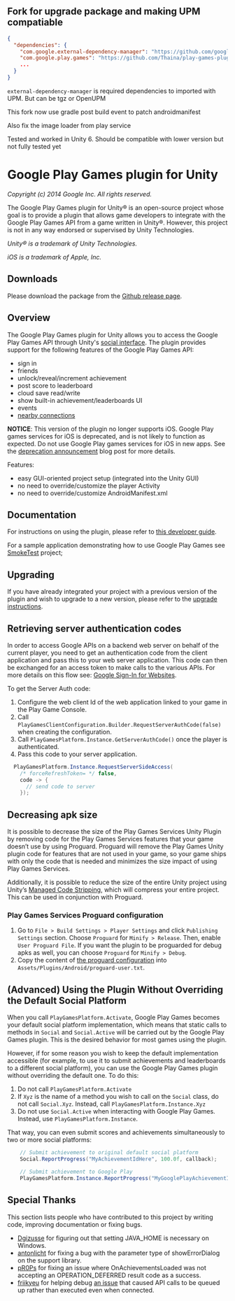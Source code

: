## Fork for upgrade package and making UPM compatiable

```json
{
  "dependencies": {
    "com.google.external-dependency-manager": "https://github.com/googlesamples/unity-jar-resolver.git?path=upm",
    "com.google.play.games": "https://github.com/Thaina/play-games-plugin-for-unity.git?path=/Assets/Public/GooglePlayGames/com.google.play.games",
    ...
  }
}
```

`external-dependency-manager` is required dependencies to imported with UPM. But can be tgz or OpenUPM

This fork now use gradle post build event to patch androidmanifest

Also fix the image loader from play service

Tested and worked in Unity 6. Should be compatible with lower version but not fully tested yet

# Google Play Games plugin for Unity
_Copyright (c) 2014 Google Inc. All rights reserved._

The Google Play Games plugin for Unity&reg; is an open-source project whose goal
is to provide a plugin that allows game developers to integrate with
the Google Play Games API from a game written in Unity&reg;. However, this project is
not in any way endorsed or supervised by Unity Technologies.

_Unity&reg; is a trademark of Unity Technologies._

_iOS is a trademark of Apple, Inc._

## Downloads

Please download the package from the [Github release page](https://github.com/playgameservices/play-games-plugin-for-unity/releases).

## Overview

The Google Play Games plugin for Unity allows you to access the Google Play Games
API through Unity's [social interface](http://docs.unity3d.com/Documentation/ScriptReference/Social.html).
The plugin provides support for the
following features of the Google Play Games API:<br/>

* sign in
* friends
* unlock/reveal/increment achievement
* post score to leaderboard
* cloud save read/write
* show built-in achievement/leaderboards UI
* events
* [nearby connections](NEARBY.md)

__NOTICE__: This version of the plugin no longer supports iOS.  Google Play games services for iOS is deprecated,
and is not likely to function as expected. Do not use Google Play games
services for iOS in new apps. See the [deprecation announcement](https://android-developers.googleblog.com/2017/04/focusing-our-google-play-games-services.html) blog post for more details.

Features:

* easy GUI-oriented project setup (integrated into the Unity GUI)
* no need to override/customize the player Activity
* no need to override/customize AndroidManifest.xml

## Documentation

For instructions on using the plugin, please refer to [this developer guide](https://developer.android.com/games/pgs/unity/unity-start).

For a sample application demonstrating how to use Google Play Games see [SmokeTest](https://github.com/playgameservices/play-games-plugin-for-unity/tree/master/Samples/SmokeTest) project;


## Upgrading

If you have already integrated your project with a previous version of the
plugin and wish to upgrade to a new version, please refer to the
[upgrade instructions](UPGRADING.txt).

## Retrieving server authentication codes ##
In order to access Google APIs on a backend web server on behalf of the current
player, you need to get an authentication code from the client application and
pass this to your web server application.  This code can then be exchanged for
an access token to make calls to the various APIs.
For more details on this flow see: [Google Sign-In for Websites](https://developers.google.com/identity/sign-in/web/server-side-flow).

To get the Server Auth code:
1. Configure the web client Id of the web application linked to your game in the
   Play Game Console.
2. Call `PlayGamesClientConfiguration.Builder.RequestServerAuthCode(false)` when
   creating the configuration.
3. Call `PlayGamesPlatform.Instance.GetServerAuthCode()` once the player is authenticated.
4. Pass this code to your server application.

```csharp
  PlayGamesPlatform.Instance.RequestServerSideAccess(
    /* forceRefreshToken= */ false,
    code -> {
      // send code to server
    });
```

## Decreasing apk size

It is possible to decrease the size of the Play Games Services Unity Plugin by removing code for the Play Games Services features that your game doesn’t use by using Proguard. Proguard will remove the Play Games Unity plugin code for features that are not used in your game, so your game ships with only the code that is needed and minimizes the size impact of using Play Games Services.

Additionally, it is possible to reduce the size of the entire Unity project using Unity’s [Managed Code Stripping](https://docs.unity3d.com/Manual/ManagedCodeStripping.html), which will compress your entire project.  This can be used in conjunction with Proguard.

### Play Games Services Proguard configuration

1. Go to `File > Build Settings > Player Settings` and click `Publishing Settings` section. Choose `Proguard` for `Minify > Release`. Then, enable `User Proguard File`. If you want the plugin to be proguarded for debug apks as well, you can choose `Proguard` for `Minify > Debug`.
2. Copy the content of [the proguard configuration](scripts/proguard.txt) into `Assets/Plugins/Android/proguard-user.txt`.

## (Advanced) Using the Plugin Without Overriding the Default Social Platform

When you call `PlayGamesPlatform.Activate`, Google Play Games becomes your default social platform implementation, which means that static calls to methods in `Social` and `Social.Active` will be carried out by the Google Play Games plugin. This is the desired behavior for most games using the plugin.

However, if for some reason you wish to keep the default implementation accessible (for example, to use it to submit achievements and leaderboards to a different social platform), you can use the Google Play Games plugin without overriding the default one. To do this:

1. Do not call `PlayGamesPlatform.Activate`
2. If `Xyz` is the name of a method you wish to call on the `Social` class, do not call `Social.Xyz`. Instead, call `PlayGamesPlatform.Instance.Xyz`
3. Do not use `Social.Active` when interacting with Google Play Games. Instead, use `PlayGamesPlatform.Instance`.

That way, you can even submit scores and achievements simultaneously to two or more social platforms:

```csharp
    // Submit achievement to original default social platform
    Social.ReportProgress("MyAchievementIdHere", 100.0f, callback);

    // Submit achievement to Google Play
    PlayGamesPlatform.Instance.ReportProgress("MyGooglePlayAchievementIdHere", 100.0f, callback);
```

## Special Thanks

This section lists people who have contributed to this project by writing code, improving documentation or fixing bugs.

* [Dgizusse](https://github.com/Dgizusse) for figuring out that setting JAVA_HOME is necessary on Windows.
* [antonlicht](https://github.com/antonlicht) for fixing a bug with the parameter type of showErrorDialog on the support library.
* [pR0Ps](https://github.com/pR0Ps) for fixing an issue where OnAchievementsLoaded was not accepting an OPERATION_DEFERRED result code as a success.
* [friikyeu](https://github.com/friikyeu) for helping debug [an issue](https://github.com/playgameservices/play-games-plugin-for-unity/issues/25) that caused API calls to be queued up rather than executed even when connected.
